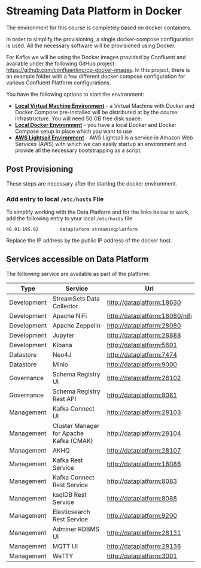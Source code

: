 # Streaming Data Platform in Docker

The environment for this course is completely based on docker containers. 

In order to simplify the provisioning, a single docker-compose configuration is used. All the necessary software will be provisioned using Docker.  

For Kafka we will be using the Docker images provided by Confluent and available under the following GitHub project: <https://github.com/confluentinc/cp-docker-images>. In this project, there is an example folder with a few different docker compose configuration for various Confluent Platform configurations.

You have the following options to start the environment:

 * [**Local Virtual Machine Environment**](./LocalVirtualMachine.md) - a Virtual Machine with Docker and Docker Compose pre-installed will be distributed at by the course infrastructure. You will need 50 GB free disk space.
 * [**Local Docker Environment**](./LocalDocker.md) - you have a local Docker and Docker Compose setup in place which you want to use
 * [**AWS Lightsail Environment**](./Lightsail.md) - AWS Lightsail is a service in Amazon Web Services (AWS) with which we can easily startup an environment and provide all the necessary bootstrapping as a script.

## Post Provisioning

These steps are necessary after the starting the docker environment. 

### Add entry to local `/etc/hosts` File

To simplify working with the Data Platform and for the links below to work, add the following entry to your local `/etc/hosts` file. 

```
40.91.195.92		dataplaform	streamingplatform
```

Replace the IP address by the public IP address of the docker host. 

## Services accessible on Data Platform

The following service are available as part of the platform:

Type | Service | Url
------|------- | -------------
Development | StreamSets Data Collector | <http://dataplatform:18630>
Development | Apache NiFi | <http://dataplatform:18080/nifi>
Development | Apache Zeppelin | <http://dataplatform:28080>
Development | Jupyter | <http://dataplatform:28888>
Development | Kibana | <http://dataplatform:5601>
Datastore | Neo4J | <http://dataplatform:7474>
Datastore | Minio | <http://dataplatform:9000>
Governance | Schema Registry UI  | <http://dataplatform:28102>
Governance | Schema Registry Rest API  | <http://dataplatform:8081>
Management | Kafka Connect UI | <http://dataplatform:28103>
Management | Cluster Manager for Apache Kafka (CMAK)  | <http://dataplatform:28104>
Management | AKHQ  | <http://dataplatform:28107>
Management | Kafka Rest Service | <http://dataplatform:18086>
Management | Kafka Connect Rest Service | <http://dataplatform:8083>
Management | ksqlDB Rest Service | <http://dataplatform:8088>
Management | Elasticsearch Rest Service | <http://dataplatform:9200>
Management | Adminer RDBMS UI | <http://dataplatform:28131>
Management | MQTT UI | <http://dataplatform:28136>
Management | WeTTY | <http://dataplatform:3001>

